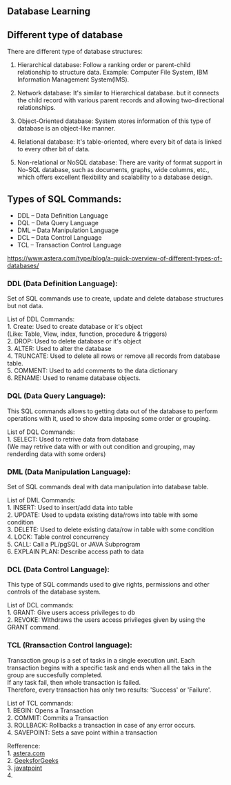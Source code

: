 <!-- # Database Learning -->

## Database Learning

## Different type of database
There are different type of database structures:
1. Hierarchical database:
   Follow a ranking order or parent-child relationship to structure data.
   Example: Computer File System, IBM Information Management System(IMS).

2. Network database:
   It's similar to Hierarchical database. but it connects the child record with various parent records and allowing two-directional relationships.

3. Object-Oriented database:
   System stores information of this type of database is an object-like manner.

4. Relational database:
   It's table-oriented, where every bit of data is linked to every other bit of data.

5. Non-relational or NoSQL database:
   There are varity of format support in No-SQL database, such as documents, graphs, wide columns, etc., which offers excellent flexibility and scalability to a database design.

## Types of SQL Commands:
- DDL – Data Definition Language <br>
- DQL – Data Query Language
- DML – Data Manipulation Language
- DCL – Data Control Language
- TCL – Transaction Control Language


https://www.astera.com/type/blog/a-quick-overview-of-different-types-of-databases/

### DDL (Data Definition Language):
Set of SQL commands use to create, update and delete database structures but not data. <br>

List of DDL Commands:<br>
    1. Create: Used to create database or it's object<br>
        (Like: Table, View, index, function, procedure & triggers)<br>
    2. DROP: Used to delete database or it's object<br>
    3. ALTER: Used to alter the database<br>
    4. TRUNCATE: Used to delete all rows or remove all records from database table.<br>
    5. COMMENT: Used to add comments to the data dictionary<br>
    6. RENAME: Used to rename database objects.<br>


### DQL (Data Query Language):
This SQL commands allows to getting data out of the database to perform operations with it, used to show data imposing some order or grouping.<br>

List of DQL Commands:<br>
    1. SELECT: Used to retrive data from database<br>
        (We may retrive data with or with out condition and grouping, may renderding data with some orders)<br>

### DML (Data Manipulation Language):
Set of SQL commands deal with data manipulation into database table.<br>

List of DML Commands:<br>
    1. INSERT: Used to insert/add data into table<br>
    2. UPDATE: Used to updata existing data/rows into table with some condition<br>
    3. DELETE: Used to delete existing data/row in table with some condition<br>
    4. LOCK: Table control concurrency<br>
    5. CALL: Call a PL/pgSQL or JAVA Subprogram<br>
    6. EXPLAIN PLAN: Describe access path to data<br>

### DCL (Data Control Language):
This type of SQL commands used to give rights, permissions and other controls of the database system.<br>

List of DCL commands:<br>
    1. GRANT: Give users access privileges to db<br>
    2. REVOKE: Withdraws the users access privileges given by using the GRANT command.<br>

### TCL (Rransaction Control language):
Transaction group is a set of tasks in a single execution unit. Each transaction begins with a specific task and ends when all the taks in the group are succesfully completed.<br> 
If any task fail, then whole transaction is failed. <br>
Therefore, every transaction has only two results: 'Success' or 'Failure'.<br>

List of TCL commands:<br>
    1. BEGIN: Opens a Transaction<br>
    2. COMMIT: Commits a Transaction<br>
    3. ROLLBACK: Rollbacks a transaction in case of any error occurs.<br>
    4. SAVEPOINT: Sets a save point within a transaction<br>




Refference:<br>
    1. [astera.com](https://www.astera.com/type/blog/a-quick-overview-of-different-types-of-databases/)<br>
    2. [GeeksforGeeks](https://www.geeksforgeeks.org/sql-ddl-dql-dml-dcl-tcl-commands/)<br>
    3. [javatpoint](https://www.javatpoint.com/dbms-sql-command)<br>
    4. 



